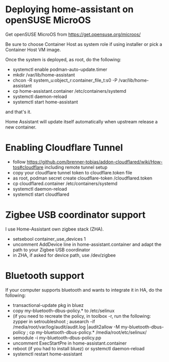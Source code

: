 # Deploying home-assistant on openSUSE MicroOS

Get openSUSE MicroOS from <https://get.opensuse.org/microos/>

Be sure to choose Container Host as system role if using installer or pick a Container Host VM image.

Once the system is deployed, as root, do the following:

* systemctl enable podman-auto-update.timer
* mkdir /var/lib/home-assistant
* chcon -R system_u:object_r:container_file_t:s0 -P /var/lib/home-assistant
* cp home-assistant.container /etc/containers/systemd
* systemctl daemon-reload
* systemctl start home-assistant

and that's it.

Home Assistant will update itself automatically when upstream release a new container.

# Enabling Cloudflare Tunnel

* follow https://github.com/brenner-tobias/addon-cloudflared/wiki/How-tos#cloudflare including remote tunnel setup
* copy your cloudflare tunnel token to cloudflare.token file
* as root, podman secret create cloudflare-token <path>/cloudflared.token
* cp cloudflared.container /etc/containers/systemd
* systemctl daemon-reload
* systemctl start cloudflared

# Zigbee USB coordinator support

I use Home-Assistant own zigbee stack (ZHA).

* setsebool container_use_devices 1
* uncomment AddDevice line in home-assistant.container and adapt the path to your Zigbee USB coordinator
* in ZHA, if asked for device path, use /dev/zigbee

# Bluetooth support

If your computer supports bluetooth and wants to integrate it in HA, do the following:

* transactional-update pkg in bluez
* copy my-bluetooth-dbus-policy.* to /etc/selinux
* (if you need to recreate the policy, in toolbox -r, run the following: zypper in setroubleshoot ; ausearch -if /media/root/var/log/audit/audit.log |audit2allow -M my-bluetooth-dbus-policy ; cp my-bluetooth-dbus-policy.* /media/root/etc/selinux/
* semodule -i my-bluetooth-dbus-policy.pp
* uncomment ExecStartPre in home-assistant.container
* reboot (if you had to install bluez) or systemctl daemon-reload
* systemctl restart home-assistant
